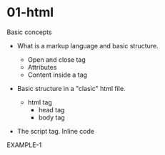 # 01-html

Basic concepts
* What is a markup language and basic structure.
    * Open and close tag
    * Attributes
    * Content inside a tag

* Basic structure in a "clasic" html file.
    * html tag
        * head tag
        * body tag

* The script tag. Inline code

EXAMPLE-1